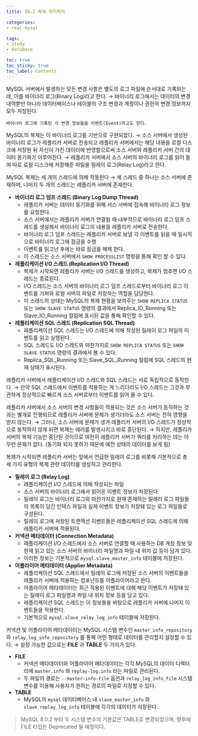 ```yaml
---
title: 16.2 복제 아키텍처

categories:
- real-mysql

tags:
- study
- database

toc: true
toc_sticky: true
toc_label: Contents
---
```


MySQL 서버에서 발생하는 모든 변경 사항은 별도의 로그 파일에 순서대로 기록되는 데, 이를 바이너리 로그(Binary Log)라고 한다.
→ 바이너리 로그에서는 데이터의 변경 내역뿐만 아니라 데이터베이스나 테이블의 구조 변경과 계정이나 권한의 변경 정보까지 모두 저장된다.
```ad-tip
바이너리 로그에 기록된 각 변경 정보들을 이벤트(Event)라고도 한다.
```

MySQL의 복제는 이 바이너리 로그를 기반으로 구현되었다. 
→ 소스 서버에서 생성된 바이너리 로그가 레플리카 서버로 전송되고 레플리카 서버에서는 해당 내용을 로컬 디스크에 저장한 뒤 자신이 가진 데이터에 반영함으로써 소스 서버와 레플리카 서버 간의 데이터 동기화가 이루어진다.
→ 레플리카 서버에서 소스 서버의 바이너리 로그를 읽어 들여 따로 로컬 디스크에 저장해준 파일을 릴레이 로그(Relay Log)라고 한다.

MySQL 복제는 세 개의 스레드에 의해 작동된다
→ 세 스레드 중 하나는 소스 서버에 존재하며, 나머지 두 개의 스레드는 레플리카 서버에 존재한다.
- **바이너리 로그 덤프 스레드 (Binary Log Dump Thread)**
	- 레플리카 서버는 데이터 동기화를 위해 서스 서버에 접속해 바이너리 로그 정보를 요청한다.
	- 소스 서버에서는 레플리카 서버가 연결될 때 내부적으로 바이너리 로그 덤프 스레드를 생설해서 바이너리 로그의 내용을 레플리카 서버로 전송한다.
	- 바이너리 로그 덤프 스레드는 레플리카 서버로 보낼 각 이벤트를 읽을 때 일시적으로 바이너리 로그에 점금을 수행
	- 이벤트를 읽고난 후에는 바로 잠금을 해제 한다.
	- 이 스레드는 소스 서버에서 `SHOW PROCESSLIST` 명령을 통해 확인 할 수 있다.
- **레플리케이션 I/O 스레드 (Replication I/O Thread)**
	- 복제가 시작되면 레플리카 서버는 I/O 스레드를 생성하고, 복제가 멈추면 I/O 스레드는 종료된다.
	- I/O 스레드는 소스 서버의 바이너리 로그 덤프 스레드로부터 바이너리 로그 이벤트를 가져와 로컬 서버의 파일로 저장하는 역할을 담당한다.
	- 이 스레드의 상태는 MySQL의 복제 현황을 보여주는 `SHOW REPLICA STATUS` 또는 `SHOW SLAVE STATUS` 명령의 결과에서 Replica_IO_Running 또는 Slave_IO_Running 컬럼에 표시된 값을 통해 확인할 수 있다.
- **레플리케이션 SQL 스레드 (Replication SQL Thread)**
	- 레플리케이션 SQL 스레드는 I/O 스레드에 의해 작성된 릴레이 로그 파일의 이벤트를 읽고 실행된다.
	- SQL 스레드도 I/O 스레드와 마찬가지로 `SHOW REPLICA STATUS` 또는 `SHOW SLAVE STATUS` 명령의 결과에서 볼 수 있다.
	- Replica_SQL_Running 또는 Slave_SQL_Running 컬럼에 SQL 스레드의 현재 상태가 표시된다.

레플리카 서버에서 레플리케이션 I/O 스레드와 SQL 스레드는 서로 독립적으로 동작한다.
→ 만약 SQL 스레드에서 이벤트를 적용하는 게 느리더라도 I/O 스레드는 그것과 무관하게 정상적으로 빠르게 소스 서버로부터 이벤트를 읽어 올 수 있다.

레플리카 서버에서 소스 서버의 변경 사항들이 적용되는 것은 소스 서버가 동작하는 것과는 별개로 진행되므로 레플리카 서버에 문제가 생기더라도 소스 서버는 전혀 영향을 받지 않는다.
→ 그러나, 소스 서버에 문제가 생겨 레플리카 서버의 I/O 스레드가 정상적으로 동작하지 않게 되면 복제는 에러를 발생시키고 바로 중단된다.
→ 하지만, 레플리카 서버의 복제 기능만 중단된 것이므로 여전히 레플리카 서버가 쿼리를 처리하는 데는 아무런 문제가 없다. (동기화 되지 못하기 때문에 예전 상태의 데이터를 보게 됨)

복제가 시작되면 레플리카 서버는 앞에서 언급한 릴레이 로그를 비롯해 기본적으로 총 세 가지 유형의 복제 관련 데이터를 생성하고 관리한다.
- **릴레이 로그 (Relay Log)**
	- 레플리케이션 I/O 스레드에 의해 작성되는 파일
	- 소스 서버의 바이너리 로그에서 읽어온 이벤트 정보가 저장된다.
	- 릴레이 로그는 바이너리 로그와 마찬가지로 현재 존재하는 릴레리 로그 파일들의 목록이 담긴 인덱스 파일과 실제 이벤트 정보가 저장돼 있는 로그 파일들로 구성된다.
	- 릴레이 로그에 저장된 트랜잭션 이벤트들은 레플리케이션 SQL 스레드에 의해 레플리카 서버에 적용된다.
- **커넥션 메타데이터 (Connection Metadata)**
	- 레플리케이션 I/O 스레드에서 소스 서버로 연결할 때 사용하는 DB 계정 정보 및 현재 읽고 있는 소스 서버의 바이너리 파일명과 파일 내 위치 값 등이 담겨 있다.
	- 이러한 정보는 기본적으로 `mysql.slave_master_info` 테이블에 저장된다.
- **어플라이어 메타데이터 (Applier Metadata)**
	- 레플리케이션 SQL 스레드에서 릴레이 로그에 저장된 소스 서버의 이벤트들을 레플리카 서버에 적용하는 컴포넌트를 어플라이어라고 한다.
	- 어플라이어 메타데이터는 최근 적용된 이벤트에 대해 해당 이벤트가 저장돼 있는 릴레이 로그 파일명과 파일 내 위치 정보 등을 담고 있다.
	- 레플리케이션 SQL 스레드는 이 정보들을 바탕으로 레플리카 서버에 나머지 이벤트들을 적용한다.
	- 기본적으로 `mysql.slave_relay_log_info` 테이블에 저장된다.

커넥션 및 어플라이어 메타데이터는 MySQL 시스템 변수인 `master_info_repository` 와 `relay_log_info_repository` 를 통해 어떤 형태로 데이터를 관리할지 설정할 수 있다.
→ 설정 가능한 값으로는 **FILE** 과 **TABLE** 두 가지가 있다.
- **FILE**
	- 커넥션 메타데이터와 어플라이어 메타데이터는 각각 MySQL의 데이터 디렉터리에 `master.info` 와 `replay-log.info` 라는 파일로 관리된다.
	- 두 파일의 경로는 `--master-info-file` 옵션과 `relay_log_info_file` 시스템 변수를 이용해 사용자가 원하는 경로의 파일로 지정할 수 있다.
- **TABLE**
	- MySQL의 `mysql` 데이터베이스 내 `slave_master_info` 와 `slave_replay_log_info` 테이블에 각각의 데이터가 저장된다.

> MySQL 8.0.2 부터 두 시스템 변수의 기본값은 TABLE로 변경되었으며, 향후에 FILE 타입은 Deprecated 될 예정이다.
